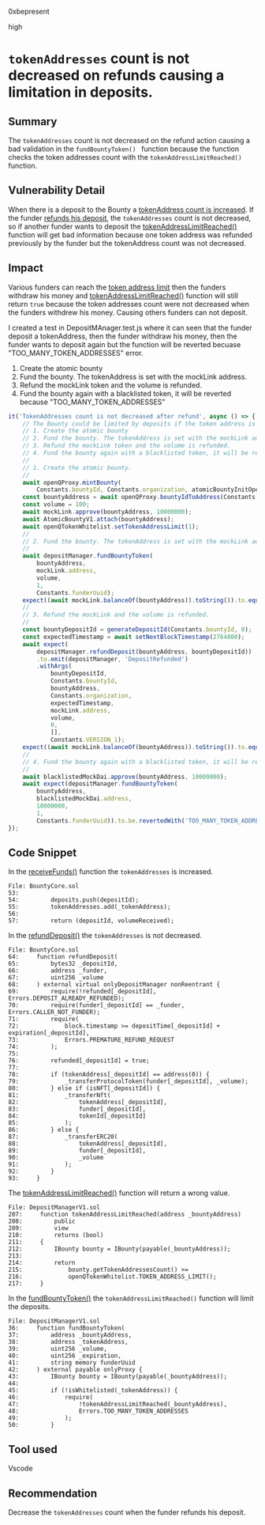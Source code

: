 0xbepresent

high

# ```tokenAddresses``` count is not decreased on refunds causing a limitation in deposits.

## Summary

The ```tokenAddresses``` count is not decreased on the refund action causing a bad validation in the ```fundBountyToken() ``` function because the function checks the token addresses count with the ```tokenAddressLimitReached()``` function.

## Vulnerability Detail

When there is a deposit to the Bounty a [tokenAddress count is increased](https://github.com/sherlock-audit/2023-02-openq/blob/main/contracts/Bounty/Implementations/BountyCore.sol#L55). If the funder [refunds his deposit](https://github.com/sherlock-audit/2023-02-openq/blob/main/contracts/Bounty/Implementations/BountyCore.sol#L64), the ```tokenAddresses``` count is not decreased, so if another funder wants to deposit the [tokenAddressLimitReached()](https://github.com/sherlock-audit/2023-02-openq/blob/main/contracts/DepositManager/Implementations/DepositManagerV1.sol#L47) function will get bad information because one token address was refunded previously by the funder but the tokenAddress count was not decreased.

## Impact

Various funders can reach the [token address limit](https://github.com/sherlock-audit/2023-02-openq/blob/main/contracts/DepositManager/Implementations/DepositManagerV1.sol#L216) then the funders withdraw his money and [tokenAddressLimitReached()](https://github.com/sherlock-audit/2023-02-openq/blob/main/contracts/DepositManager/Implementations/DepositManagerV1.sol#L207) function will still return ```true``` because the token addresses count were not decreased when the funders withdrew his money. Causing others funders can not deposit.

I created a test in DepositMAnager.test.js where it can seen that the funder deposit a tokenAddress, then the funder withdraw his money, then the funder wants to deposit again but the function will be reverted becuase "TOO_MANY_TOKEN_ADDRESSES" error.

1. Create the atomic bounty
2. Fund the bounty. The tokenAddress is set with the mockLink address.
3. Refund the mockLink token and the volume is refunded.
4. Fund the bounty again with a blacklisted token, it will be reverted because "TOO_MANY_TOKEN_ADDRESSES"

```javascript
it('TokenAddresses count is not decreased after refund', async () => {
    // The Bounty could be limited by deposits if the token address is not decreased
    // 1. Create the atomic bounty
    // 2. Fund the bounty. The tokenAddress is set with the mockLink address.
    // 3. Refund the mockLink token and the volume is refunded.
    // 4. Fund the bounty again with a blacklisted token, it will be reverted because "TOO_MANY_TOKEN_ADDRESSES"
    //
    // 1. Create the atomic bounty.
    //
    await openQProxy.mintBounty(
        Constants.bountyId, Constants.organization, atomicBountyInitOperation);
    const bountyAddress = await openQProxy.bountyIdToAddress(Constants.bountyId);
    const volume = 100;
    await mockLink.approve(bountyAddress, 10000000);
    await AtomicBountyV1.attach(bountyAddress);
    await openQTokenWhitelist.setTokenAddressLimit(1);
    //
    // 2. Fund the bounty. The tokenAddress is set with the mockLink address
    //
    await depositManager.fundBountyToken(
        bountyAddress,
        mockLink.address,
        volume,
        1,
        Constants.funderUuid);
    expect((await mockLink.balanceOf(bountyAddress)).toString()).to.equal('100');
    //
    // 3. Refund the mockLink and the volume is refunded.
    //
    const bountyDepositId = generateDepositId(Constants.bountyId, 0);
    const expectedTimestamp = await setNextBlockTimestamp(2764800);
    await expect(
        depositManager.refundDeposit(bountyAddress, bountyDepositId))
        .to.emit(depositManager, 'DepositRefunded')
        .withArgs(
            bountyDepositId,
            Constants.bountyId,
            bountyAddress,
            Constants.organization,
            expectedTimestamp,
            mockLink.address,
            volume,
            0,
            [],
            Constants.VERSION_1);
    expect((await mockLink.balanceOf(bountyAddress)).toString()).to.equal('0');
    //
    // 4. Fund the bounty again with a blacklisted token, it will be reverted because "TOO_MANY_TOKEN_ADDRESSES"
    //
    await blacklistedMockDai.approve(bountyAddress, 10000000);
    await expect(depositManager.fundBountyToken(
        bountyAddress,
        blacklistedMockDai.address,
        10000000,
        1,
        Constants.funderUuid)).to.be.revertedWith('TOO_MANY_TOKEN_ADDRESSES');
});
```

## Code Snippet

In the [receiveFunds()](https://github.com/sherlock-audit/2023-02-openq/blob/main/contracts/Bounty/Implementations/BountyCore.sol#L21) function the ```tokenAddresses``` is increased.

```solidity
File: BountyCore.sol
53: 
54:         deposits.push(depositId);
55:         tokenAddresses.add(_tokenAddress);
56: 
57:         return (depositId, volumeReceived);
```

In the [refundDeposit()](https://github.com/sherlock-audit/2023-02-openq/blob/main/contracts/Bounty/Implementations/BountyCore.sol#L64) the ```tokenAddresses``` is not decreased.

```solidity
File: BountyCore.sol
64:     function refundDeposit(
65:         bytes32 _depositId,
66:         address _funder,
67:         uint256 _volume
68:     ) external virtual onlyDepositManager nonReentrant {
69:         require(!refunded[_depositId], Errors.DEPOSIT_ALREADY_REFUNDED);
70:         require(funder[_depositId] == _funder, Errors.CALLER_NOT_FUNDER);
71:         require(
72:             block.timestamp >= depositTime[_depositId] + expiration[_depositId],
73:             Errors.PREMATURE_REFUND_REQUEST
74:         );
75: 
76:         refunded[_depositId] = true;
77: 
78:         if (tokenAddress[_depositId] == address(0)) {
79:             _transferProtocolToken(funder[_depositId], _volume);
80:         } else if (isNFT[_depositId]) {
81:             _transferNft(
82:                 tokenAddress[_depositId],
83:                 funder[_depositId],
84:                 tokenId[_depositId]
85:             );
86:         } else {
87:             _transferERC20(
88:                 tokenAddress[_depositId],
89:                 funder[_depositId],
90:                 _volume
91:             );
92:         }
93:     }
```

The [tokenAddressLimitReached()](https://github.com/sherlock-audit/2023-02-openq/blob/main/contracts/DepositManager/Implementations/DepositManagerV1.sol#L207) function will return a wrong value.

```solidity
File: DepositManagerV1.sol
207:     function tokenAddressLimitReached(address _bountyAddress)
208:         public
209:         view
210:         returns (bool)
211:     {
212:         IBounty bounty = IBounty(payable(_bountyAddress));
213: 
214:         return
215:             bounty.getTokenAddressesCount() >=
216:             openQTokenWhitelist.TOKEN_ADDRESS_LIMIT();
217:     }
```

In the [fundBountyToken()](https://github.com/sherlock-audit/2023-02-openq/blob/main/contracts/DepositManager/Implementations/DepositManagerV1.sol#L36) the ```tokenAddressLimitReached()``` function will limit the deposits.

```solidity
File: DepositManagerV1.sol
36:     function fundBountyToken(
37:         address _bountyAddress,
38:         address _tokenAddress,
39:         uint256 _volume,
40:         uint256 _expiration,
41:         string memory funderUuid
42:     ) external payable onlyProxy {
43:         IBounty bounty = IBounty(payable(_bountyAddress));
44: 
45:         if (!isWhitelisted(_tokenAddress)) {
46:             require(
47:                 !tokenAddressLimitReached(_bountyAddress),
48:                 Errors.TOO_MANY_TOKEN_ADDRESSES
49:             );
50:         }
```



## Tool used

Vscode

## Recommendation

Decrease the ```tokenAddresses``` count when the funder refunds his deposit.